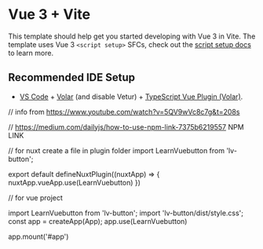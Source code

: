 # Vue 3 + Vite

This template should help get you started developing with Vue 3 in Vite. The template uses Vue 3 `<script setup>` SFCs, check out the [script setup docs](https://v3.vuejs.org/api/sfc-script-setup.html#sfc-script-setup) to learn more.

## Recommended IDE Setup

- [VS Code](https://code.visualstudio.com/) + [Volar](https://marketplace.visualstudio.com/items?itemName=Vue.volar) (and disable Vetur) + [TypeScript Vue Plugin (Volar)](https://marketplace.visualstudio.com/items?itemName=Vue.vscode-typescript-vue-plugin).

// info from https://www.youtube.com/watch?v=5QV9wVc8c7g&t=208s

// https://medium.com/dailyjs/how-to-use-npm-link-7375b6219557 NPM LINK

// for nuxt
create a file in plugin folder
import LearnVuebutton from 'lv-button';

export default defineNuxtPlugin((nuxtApp) => {
    nuxtApp.vueApp.use(LearnVuebutton)
})

<template>
  <div>
    <p>hola aca tengo un boton</p>
    <learn-vue-button>
      holanda!
    </learn-vue-button>
  </div>
  <HelloWorld msg="Vite + Vue" />
</template>

// for vue project

import LearnVuebutton from 'lv-button';
import 'lv-button/dist/style.css';
const app = createApp(App);
app.use(LearnVuebutton)

app.mount('#app')



